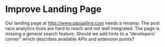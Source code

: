 # Improve Landing Page

Our landing page at http://www.sapsailing.com needs a revamp. The post race analytics tools are hard to reach and not well integrated. The page is missing a general search feature. Should we add hints to a "developers' corner" which describes available APIs and extension points?